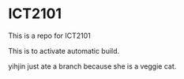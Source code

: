 # ICT2101
This is a repo for ICT2101

This is to activate automatic build. 

yihjin just ate a branch because she is a veggie cat.
